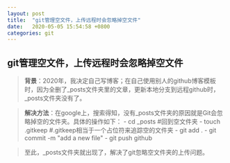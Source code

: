 ```yaml
---
layout: post
title:  "git管理空文件，上传远程时会忽略掉空文件"
date:   2020-05-05 15:54:58 +0800
categories: git
---
```


## git管理空文件，上传远程时会忽略掉空文件
>**背景**：2020年，我决定自己写博客；在自己使用别人的github博客模板时，因为全删了_posts文件夹里的文章，更新本地分支到远程github时，_posts文件夹没有了。


>**解决方法**：在google上，搜索得知，没有_posts文件夹的原因就是Git会忽略掉空的文件夹。具体的操作如下：
	- cd _posts   #回到空文件夹
	- touch .gitkeep	#.gitkeep相当于一个占位符来追踪空的文件夹
	- git add .
	- git commit -m "add a new file"
	- git push github


>至此，_posts文件夹就出现了，解决了git忽略空文件夹的上传问题。

